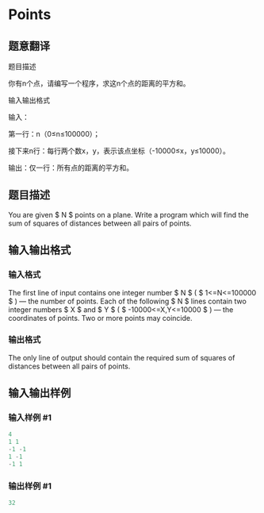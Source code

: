 # Points

## 题意翻译

题目描述

你有n个点，请编写一个程序，求这n个点的距离的平方和。

输入输出格式

输入：

第一行：n（0≤n≤100000）；

接下来n行：每行两个数x，y，表示该点坐标（-10000≤x，y≤10000）。

输出：仅一行：所有点的距离的平方和。

## 题目描述

You are given $ N $ points on a plane. Write a program which will find the sum of squares of distances between all pairs of points.

## 输入输出格式

### 输入格式

The first line of input contains one integer number $ N $ ( $ 1<=N<=100000 $ ) — the number of points. Each of the following $ N $ lines contain two integer numbers $ X $ and $ Y $ ( $ -10000<=X,Y<=10000 $ ) — the coordinates of points. Two or more points may coincide.

### 输出格式

The only line of output should contain the required sum of squares of distances between all pairs of points.

## 输入输出样例

### 输入样例 #1

```cpp
4
1 1
-1 -1
1 -1
-1 1

```
### 输出样例 #1

```cpp
32

```
